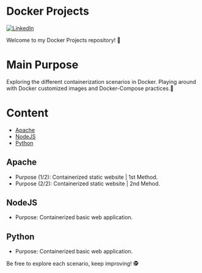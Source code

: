 # Docker Projects
[![LinkedIn](https://img.shields.io/badge/Connect%20with%20me%20on-LinkedIn-blue.svg)](www.linkedin.com/in/michael-d-crisóstomo-10706423a)



Welcome to my Docker Projects repository! 🚀 

# Main Purpose
Exploring the different containerization scenarios in Docker. Playing around with Docker customized images and Docker-Compose practices.🐳


# Content
- [Apache](#apache)
- [NodeJS](#nodejs)
- [Python](#python)


## Apache
- Purpose (1/2): Containerized static website | 1st Method.
- Purpose (2/2): Containerized static website | 2nd Mehod. 

## NodeJS
- Purpose: Containerized basic web application.

## Python
- Purpose: Containerized basic web application.
  


Be free to explore each scenario, keep improving! 🕵️
